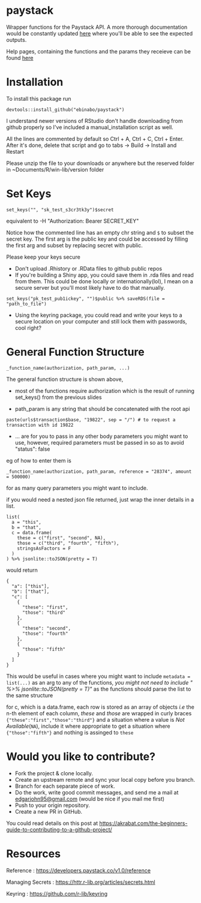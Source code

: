 # paystack
Wrapper functions for the Paystack API. A more thorough documentation would be constantly updated [here](http://webne.me/paystack-docs/) where you'll be able to see the expected outputs.

Help pages, containing the functions and the params they receieve can be found [here](http://webne.me/paystack-docs/basics.html#help-pages)


Installation
=========================================================
To install this package run
```{r eval=FALSE}
devtools::install_github("ebinabo/paystack")
```

I understand newer versions of RStudio don't handle downloading from github properly so I've included a manual_installation script as well.

All the lines are commented by default so Ctrl + A, Ctrl + C, Ctrl + Enter. After it's done, delete that script and go to tabs -> Build -> Install and Restart

Please unzip the file to your downloads or anywhere but the reserved folder in ~Documents/R/win-lib/version folder

Set Keys
=========================================================

```{r}
set_keys("", "sk_test_s3cr3tk3y")$secret
```
equivalent to -H "Authorization: Bearer SECRET_KEY"

Notice how the commented line has an empty chr string and `$` to subset the secret key. The first arg is the public key and could be accessed by filling the first arg and subset by replacing secret with public.

Please keep your keys secure

- Don't upload .Rhistory or .RData files to github public repos
- If you're building a Shiny app, you could save them in .rda files and read from them. This could be done locally or internationally(lol), I mean on a secure server but you'll most likely have to do that manually.
```{r eval=FALSE}
set_keys("pk_test_pub1ickey", "")$public %>% saveRDS(file = "path_to_file")
```
- Using the keyring package, you could read and write your keys to a secure location on your computer and still lock them with passwords, cool right?

General Function Structure
========================================================

```{r eval=FALSE}
_function_name(authorization, path_param, ...)
```

The general function structure is shown above,

- most of the functions require authorization which is the result of running set_keys() from the previous slides

- path_param is any string that should be concatenated with the root api
```{r }
paste(urls$transaction$base, "19822", sep = "/") # to request a transaction with id 19822
```

- ... are for you to pass in any other body parameters you might want to use, however, required parameters must be passed in so as to avoid "status": false

eg of how to enter them is

```{r eval=FALSE}
_function_name(authorization, path_param, reference = "28374", amount = 500000)
```

for as many query parameters you might want to include.

if you would need a nested json file returned, just wrap the inner details in a list.

```{r eval=FALSE}
list(
  a = "this",
  b = "that",
  c = data.frame(
    these = c("first", "second", NA),
    those = c("third", "fourth", "fifth"),
    stringsAsFactors = F
  )
) %>% jsonlite::toJSON(pretty = T)
```

would return

```
{
  "a": ["this"],
  "b": ["that"],
  "c": [
    {
      "these": "first",
      "those": "third"
    },
    {
      "these": "second",
      "those": "fourth"
    },
    {
      "those": "fifth"
    }
  ]
}
```

This would be useful in cases where you might want to include `metadata = list(...)` as an arg to any of the functions,
*you might not need to include " %>% jsonlite::toJSON(pretty = T)"* as the functions should parse the list to the same structure

for c, which is a data.frame, each row is stored as an array of objects *i.e* the n-th element of each column, *these* and *those*
are wrapped in curly braces `{"these":"first","those":"third"}` and a situation where a value is *Not Available*(`NA`), include it where appropriate to get a situation where `{"those":"fifth"}` and nothing is assinged to `these`

Would you like to contribute?
=======================================================

- Fork the project & clone locally.
- Create an upstream remote and sync your local copy before you branch.
- Branch for each separate piece of work.
- Do the work, write good commit messages, and send me a mail at edgarjohn95@gmail.com (would be nice if you mail me first)
- Push to your origin repository.
- Create a new PR in GitHub.

You could read details on this post at https://akrabat.com/the-beginners-guide-to-contributing-to-a-github-project/

Resources
=======================================================

Reference : <https://developers.paystack.co/v1.0/reference>

Managing Secrets : <https://httr.r-lib.org/articles/secrets.html>

Keyring : <https://github.com/r-lib/keyring>

